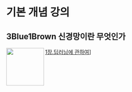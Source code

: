 # 기본 개념 강의

## 3Blue1Brown 신경망이란 무엇인가

<img src="http://img.youtube.com/vi/aircAruvnKk/0.jpg" width="100" align="left" />[1장.딥러닝에 관하여](http://www.youtube.com/watch?v=aircAruvnKk)]
